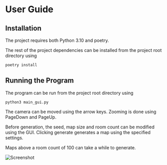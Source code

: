 # User Guide

## Installation

The project requires both Python 3.10 and poetry.

The rest of the project dependencies can be installed from the project root directory using

~~~
poetry install
~~~

## Running the Program

The program can be run from the project root directory using

~~~
python3 main_gui.py
~~~

The camera can be moved using the arrow keys. Zooming is done using PageDown and PageUp.

Before generation, the seed, map size and room count can be modified using the GUI. Clicking generate generates a map using the specified settings.

Maps above a room count of 100 can take a while to generate.

![Screenshot](https://github.com/BlueShiftButterfly/tiralabra_procgen/repo_assets/example_screenshot.png)
